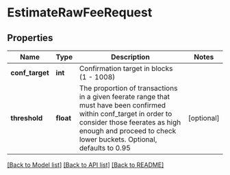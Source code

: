 # EstimateRawFeeRequest

## Properties
Name | Type | Description | Notes
------------ | ------------- | ------------- | -------------
**conf_target** | **int** | Confirmation target in blocks (1 - 1008) | 
**threshold** | **float** | The proportion of transactions in a given feerate range that must have been confirmed within conf_target in order to consider those feerates as high enough and proceed to check lower buckets. Optional, defaults to 0.95 | [optional] 

[[Back to Model list]](../README.md#documentation-for-models) [[Back to API list]](../README.md#documentation-for-api-endpoints) [[Back to README]](../README.md)

